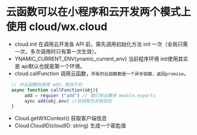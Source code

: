 
# 云函数可以在小程序和云开发两个模式上使用 cloud/wx.cloud
  + cloud.init 在调用云开发各 API 前，需先调用初始化方法 init 一次（全局只需一次，多次调用时只有第一次生效）。
  + YNAMIC_CURRENT_ENV(ynamic_current_env) 当前程序环境 init使用其实是 api默认也就是第一个环境。
  + cloud.callFunction 调用云函数，`所有的云函数都是一个异步函数，返回promise`。
  ```javascript
	// 对云函数的调用 add，相当于对
	async function callFunction(obj){
		 add = requier ("add") // 我们导出模块 module.exports
		 aync add(obj,env) //将线程合并到现在
	} 
  ```
  
  + Cloud.getWXContext() 获取客户端信息
  + Cloud.CloudID(cloudID: string) 生成一个密匙值